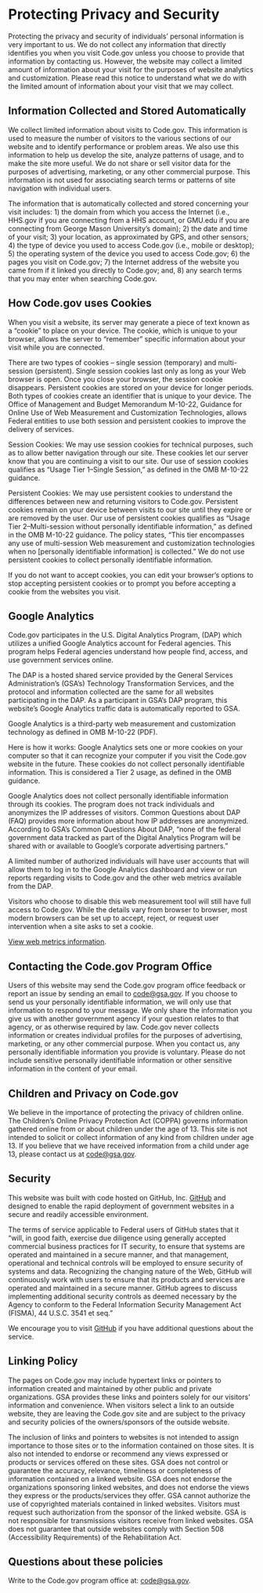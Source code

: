 # Protecting Privacy and Security

Protecting the privacy and security of individuals’ personal information is very important to us. We do not collect any information that directly identifies you when you visit Code.gov unless you choose to provide that information by contacting us. However, the website may collect a limited amount of information about your visit for the purposes of website analytics and customization. Please read this notice to understand what we do with the limited amount of information about your visit that we may collect.

## Information Collected and Stored Automatically

We collect limited information about visits to Code.gov. This information is used to measure the number of visitors to the various sections of our website and to identify performance or problem areas. We also use this information to help us develop the site, analyze patterns of usage, and to make the site more useful. We do not share or sell visitor data for the purposes of advertising, marketing, or any other commercial purpose. This information is not used for associating search terms or patterns of site navigation with individual users.

The information that is automatically collected and stored concerning your visit includes: 1) the domain from which you access the Internet (i.e., HHS.gov if you are connecting from a HHS account, or GMU.edu if you are connecting from George Mason University’s domain); 2) the date and time of your visit; 3) your location, as approximated by GPS, and other sensors; 4) the type of device you used to access Code.gov (i.e., mobile or desktop); 5) the operating system of the device you used to access Code.gov; 6) the pages you visit on Code.gov; 7) the Internet address of the website you came from if it linked you directly to Code.gov; and, 8) any search terms that you may enter when searching Code.gov.

## How Code.gov uses Cookies

When you visit a website, its server may generate a piece of text known as a “cookie” to place on your device. The cookie, which is unique to your browser, allows the server to “remember” specific information about your visit while you are connected.

There are two types of cookies – single session (temporary) and multi-session (persistent). Single session cookies last only as long as your Web browser is open. Once you close your browser, the session cookie disappears. Persistent cookies are stored on your device for longer periods. Both types of cookies create an identifier that is unique to your device. The Office of Management and Budget Memorandum M-10-22, Guidance for Online Use of Web Measurement and Customization Technologies, allows Federal entities to use both session and persistent cookies to improve the delivery of services.

Session Cookies: We may use session cookies for technical purposes, such as to allow better navigation through our site. These cookies let our server know that you are continuing a visit to our site. Our use of session cookies qualifies as “Usage Tier 1–Single Session,” as defined in the OMB M-10-22 guidance.

Persistent Cookies: We may use persistent cookies to understand the differences between new and returning visitors to Code.gov. Persistent cookies remain on your device between visits to our site until they expire or are removed by the user. Our use of persistent cookies qualifies as “Usage Tier 2–Multi-session without personally identifiable information,” as defined in the OMB M-10-22 guidance. The policy states, “This tier encompasses any use of multi-session Web measurement and customization technologies when no [personally identifiable information] is collected.” We do not use persistent cookies to collect personally identifiable information.

If you do not want to accept cookies, you can edit your browser’s options to stop accepting persistent cookies or to prompt you before accepting a cookie from the websites you visit.

## Google Analytics

Code.gov participates in the U.S. Digital Analytics Program, (DAP) which utilizes a unified Google Analytics account for Federal agencies. This program helps Federal agencies understand how people find, access, and use government services online.

The DAP is a hosted shared service provided by the General Services Administration’s (GSA’s) Technology Transformation Services, and the protocol and information collected are the same for all websites participating in the DAP. As a participant in GSA’s DAP program, this website’s Google Analytics traffic data is automatically reported to GSA.

Google Analytics is a third-party web measurement and customization technology as defined in OMB M-10-22 (PDF).

Here is how it works: Google Analytics sets one or more cookies on your computer so that it can recognize your computer if you visit the Code.gov website in the future. These cookies do not collect personally identifiable information. This is considered a Tier 2 usage, as defined in the OMB guidance.

Google Analytics does not collect personally identifiable information through its cookies. The program does not track individuals and anonymizes the IP addresses of visitors. Common Questions about DAP (FAQ) provides more information about how IP addresses are anonymized. According to GSA’s Common Questions About DAP, “none of the federal government data tracked as part of the Digital Analytics Program will be shared with or available to Google’s corporate advertising partners.”

A limited number of authorized individuals will have user accounts that will allow them to log in to the Google Analytics dashboard and view or run reports regarding visits to Code.gov and the other web metrics available from the DAP.

Visitors who choose to disable this web measurement tool will still have full access to Code.gov. While the details vary from browser to browser, most modern browsers can be set up to accept, reject, or request user intervention when a site asks to set a cookie.

[View web metrics information](https://analytics.usa.gov/).

## Contacting the Code.gov Program Office

Users of this website may send the Code.gov program office feedback or report an issue by sending an email to code@gsa.gov. If you choose to send us your personally identifiable information, we will only use that information to respond to your message. We only share the information you give us with another government agency if your question relates to that agency, or as otherwise required by law. Code.gov never collects information or creates individual profiles for the purposes of advertising, marketing, or any other commercial purpose. When you contact us, any personally identifiable information you provide is voluntary. Please do not include sensitive personally identifiable information or other sensitive information in the content of your email.

## Children and Privacy on Code.gov

We believe in the importance of protecting the privacy of children online. The Children’s Online Privacy Protection Act (COPPA) governs information gathered online from or about children under the age of 13. This site is not intended to solicit or collect information of any kind from children under age 13. If you believe that we have received information from a child under age 13, please contact us at code@gsa.gov.

## Security

This website was built with code hosted on GitHub, Inc. [GitHub](https://help.github.com/articles/github-terms-of-service/) and designed to enable the rapid deployment of government websites in a secure and readily accessible environment.

The terms of service applicable to Federal users of GitHub states that it “will, in good faith, exercise due diligence using generally accepted commercial business practices for IT security, to ensure that systems are operated and maintained in a secure manner, and that management, operational and technical controls will be employed to ensure security of systems and data. Recognizing the changing nature of the Web, GitHub will continuously work with users to ensure that its products and services are operated and maintained in a secure manner. GitHub agrees to discuss implementing additional security controls as deemed necessary by the Agency to conform to the Federal Information Security Management Act (FISMA), 44 U.S.C. 3541 et seq.”

We encourage you to visit [GitHub](https://help.github.com/articles/github-terms-of-service/) if you have additional questions about the service.

## Linking Policy

The pages on Code.gov may include hypertext links or pointers to information created and maintained by other public and private organizations. GSA provides these links and pointers solely for our visitors' information and convenience. When visitors select a link to an outside website, they are leaving the Code.gov site and are subject to the privacy and security policies of the owners/sponsors of the outside website.

The inclusion of links and pointers to websites is not intended to assign importance to those sites or to the information contained on those sites. It is also not intended to endorse or recommend any views expressed or products or services offered on these sites. GSA does not control or guarantee the accuracy, relevance, timeliness or completeness of information contained on a linked website. GSA does not endorse the organizations sponsoring linked websites, and does not endorse the views they express or the products/services they offer. GSA cannot authorize the use of copyrighted materials contained in linked websites. Visitors must request such authorization from the sponsor of the linked website. GSA is not responsible for transmissions visitors receive from linked websites. GSA does not guarantee that outside websites comply with Section 508 (Accessibility Requirements) of the Rehabilitation Act.

## Questions about these policies

Write to the Code.gov program office at: [code@gsa.gov](mailto:code@gsa.gov).
